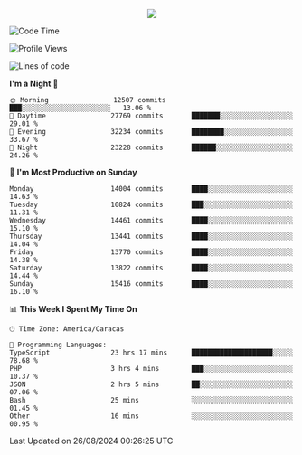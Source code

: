 <p align="center">
  <a href="http://www.github.com/thevacs">
    <img src="https://github-readme-streak-stats.herokuapp.com/?user=thevacs&stroke=ffffff&background=1c1917&ring=0891b2&fire=0891b2&currStreakNum=ffffff&currStreakLabel=0891b2&sideNums=ffffff&sideLabels=ffffff&dates=ffffff&hide_border=true" />
  </a>
</p>

<!--START_SECTION:waka-->
![Code Time](http://img.shields.io/badge/Code%20Time-2%2C676%20hrs%2032%20mins-blue)

![Profile Views](http://img.shields.io/badge/Profile%20Views-0-blue)

![Lines of code](https://img.shields.io/badge/From%20Hello%20World%20I%27ve%20Written-10.4%20million%20lines%20of%20code-blue)

**I'm a Night 🦉** 

```text
🌞 Morning                12507 commits       ███░░░░░░░░░░░░░░░░░░░░░░   13.06 % 
🌆 Daytime                27769 commits       ███████░░░░░░░░░░░░░░░░░░   29.01 % 
🌃 Evening                32234 commits       ████████░░░░░░░░░░░░░░░░░   33.67 % 
🌙 Night                  23228 commits       ██████░░░░░░░░░░░░░░░░░░░   24.26 % 
```
📅 **I'm Most Productive on Sunday** 

```text
Monday                   14004 commits       ████░░░░░░░░░░░░░░░░░░░░░   14.63 % 
Tuesday                  10824 commits       ███░░░░░░░░░░░░░░░░░░░░░░   11.31 % 
Wednesday                14461 commits       ████░░░░░░░░░░░░░░░░░░░░░   15.10 % 
Thursday                 13441 commits       ████░░░░░░░░░░░░░░░░░░░░░   14.04 % 
Friday                   13770 commits       ████░░░░░░░░░░░░░░░░░░░░░   14.38 % 
Saturday                 13822 commits       ████░░░░░░░░░░░░░░░░░░░░░   14.44 % 
Sunday                   15416 commits       ████░░░░░░░░░░░░░░░░░░░░░   16.10 % 
```


📊 **This Week I Spent My Time On** 

```text
🕑︎ Time Zone: America/Caracas

💬 Programming Languages: 
TypeScript               23 hrs 17 mins      ████████████████████░░░░░   78.68 % 
PHP                      3 hrs 4 mins        ███░░░░░░░░░░░░░░░░░░░░░░   10.37 % 
JSON                     2 hrs 5 mins        ██░░░░░░░░░░░░░░░░░░░░░░░   07.06 % 
Bash                     25 mins             ░░░░░░░░░░░░░░░░░░░░░░░░░   01.45 % 
Other                    16 mins             ░░░░░░░░░░░░░░░░░░░░░░░░░   00.95 % 
```


 Last Updated on 26/08/2024 00:26:25 UTC
<!--END_SECTION:waka-->
